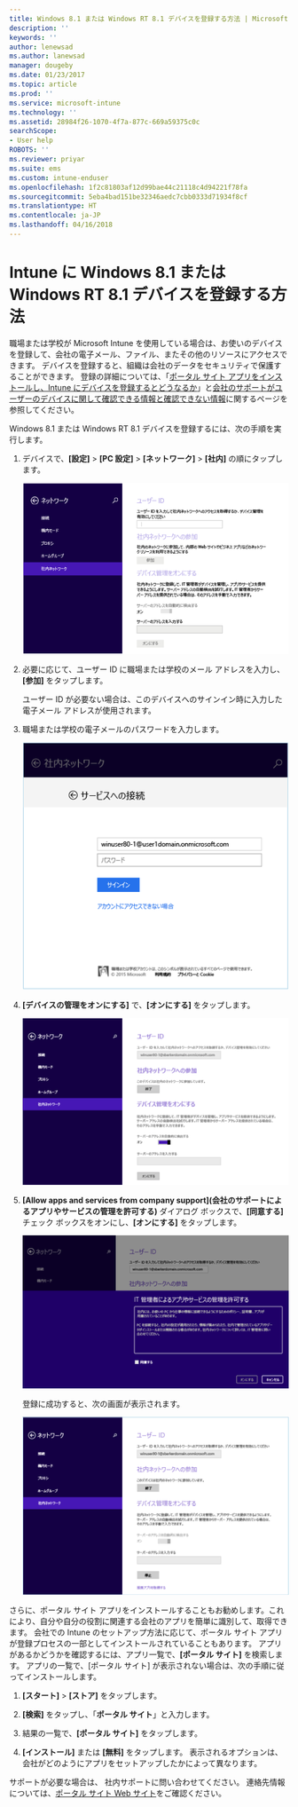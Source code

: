```yaml
---
title: Windows 8.1 または Windows RT 8.1 デバイスを登録する方法 | Microsoft Docs
description: ''
keywords: ''
author: lenewsad
ms.author: lanewsad
manager: dougeby
ms.date: 01/23/2017
ms.topic: article
ms.prod: ''
ms.service: microsoft-intune
ms.technology: ''
ms.assetid: 28984f26-1070-4f7a-877c-669a59375c0c
searchScope:
- User help
ROBOTS: ''
ms.reviewer: priyar
ms.suite: ems
ms.custom: intune-enduser
ms.openlocfilehash: 1f2c81803af12d99bae44c21118c4d94221f78fa
ms.sourcegitcommit: 5eba4bad151be32346aedc7cbb0333d71934f8cf
ms.translationtype: HT
ms.contentlocale: ja-JP
ms.lasthandoff: 04/16/2018
---
```

# <a name="how-to-enroll-your-windows-81-or-windows-rt-81-device-in-intune"></a>Intune に Windows 8.1 または Windows RT 8.1 デバイスを登録する方法

職場または学校が Microsoft Intune を使用している場合は、お使いのデバイスを登録して、会社の電子メール、ファイル、またその他のリソースにアクセスできます。 デバイスを登録すると、組織は会社のデータをセキュリティで保護することができます。 登録の詳細については、「[ポータル サイト アプリをインストールし、Intune にデバイスを登録するとどうなるか](what-happens-if-you-install-the-company-portal-app-and-enroll-your-device-in-intune-windows.md)」と[会社のサポートがユーザーのデバイスに関して確認できる情報と確認できない情報](what-info-can-your-company-see-when-you-enroll-your-device-in-intune.md)に関するページを参照してください。


Windows 8.1 または Windows RT 8.1 デバイスを登録するには、次の手順を実行します。

1.  デバイスで、**[設定]** &gt; **[PC 設定]** &gt; **[ネットワーク]** &gt; **[社内]** の順にタップします。

    ![nav-to-workplace](./media/W81-1-workplacejoin.png)

2.  必要に応じて、ユーザー ID に職場または学校のメール アドレスを入力し、**[参加]** をタップします。

    ユーザー ID が必要ない場合は、このデバイスへのサインイン時に入力した電子メール アドレスが使用されます。

3.  職場または学校の電子メールのパスワードを入力します。

    ![type-password](./media/W81-2-workplacesettings_signin.png)

4.  **[デバイスの管理をオンにする]** で、**[オンにする]** をタップします。

    ![turn-on-device-management](./media/W81-3-dev-mgt-turn-on.png)

5.  **[Allow apps and services from company support]\(会社のサポートによるアプリやサービスの管理を許可する\)** ダイアログ ボックスで、**[同意する]** チェック ボックスをオンにし、**[オンにする]** をタップします。

    ![turn-on-allow-apps-services](./media/W81-4-agree-allow-apps-services.png)

    登録に成功すると、次の画面が表示されます。

    ![enrollment-complete](./media/W81-5-enrolled-done.png)

さらに、ポータル サイト アプリをインストールすることもお勧めします。これにより、自分や自分の役割に関連する会社のアプリを簡単に識別して、取得できます。 会社での Intune のセットアップ方法に応じて、ポータル サイト アプリが登録プロセスの一部としてインストールされていることもあります。 アプリがあるかどうかを確認するには、アプリ一覧で、**[ポータル サイト]** を検索します。 アプリの一覧で、[ポータル サイト] が表示されない場合は、次の手順に従ってインストールします。

1.  **[スタート]** &gt; **[ストア]** をタップします。

2.  **[検索]** をタップし、「**ポータル サイト**」と入力します。

3.  結果の一覧で、**[ポータル サイト]** をタップします。

4.  **[インストール]** または **[無料]** をタップします。 表示されるオプションは、会社がどのようにアプリをセットアップしたかによって異なります。

サポートが必要な場合は、 社内サポートに問い合わせてください。 連絡先情報については、[ポータル サイト Web サイト](https://portal.manage.microsoft.com#HelpDeskDialog)をご確認ください。
